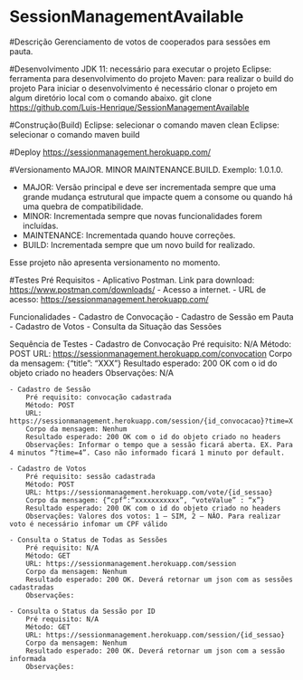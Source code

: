 # SessionManagementAvailable

#Descrição
Gerenciamento de votos de cooperados para sessões em pauta.

#Desenvolvimento
JDK 11: necessário para executar o projeto
Eclipse: ferramenta para desenvolvimento do projeto
Maven: para realizar o build do projeto
Para iniciar o desenvolvimento é necessário clonar o projeto em algum diretório local com o comando abaixo.
git clone https://github.com/Luis-Henrique/SessionManagementAvailable

#Construção(Build)
Eclipse: selecionar o comando maven clean
Eclipse: selecionar o comando maven build

#Deploy
https://sessionmanagement.herokuapp.com/

#Versionamento
MAJOR. MINOR MAINTENANCE.BUILD. Exemplo: 1.0.1.0.
- MAJOR: Versão principal e deve ser incrementada sempre que uma grande mudança
estrutural que impacte quem a consome ou quando há uma quebra de compatibilidade.
- MINOR: Incrementada sempre que novas funcionalidades forem incluídas.
- MAINTENANCE: Incrementada quando houve correções.
- BUILD: Incrementada sempre que um novo build for realizado.

Esse projeto não apresenta versionamento no momento.

#Testes
 Pré Requisitos 
    - Aplicativo Postman. Link para download: https://www.postman.com/downloads/
    - Acesso a internet.
    - URL de acesso: https://sessionmanagement.herokuapp.com/
    
 Funcionalidades
    - Cadastro de Convocação
    - Cadastro de Sessão em Pauta
    - Cadastro de Votos
    - Consulta da Situação das Sessões
    
 Sequência de Testes
    - Cadastro de Convocação 
        Pré requisito: N/A
        Método: POST 
        URL: https://sessionmanagement.herokuapp.com/convocation
        Corpo da mensagem: {“title”: “XXX”}
        Resultado esperado: 200 OK com o id do objeto criado no headers
        Observações: N/A
        
    - Cadastro de Sessão 
        Pré requisito: convocação cadastrada
        Método: POST 
        URL: https://sessionmanagement.herokuapp.com/session/{id_convocacao}?time=X
        Corpo da mensagem: Nenhum
        Resultado esperado: 200 OK com o id do objeto criado no headers
        Observações: Informar o tempo que a sessão ficará aberta. EX. Para 4 minutos “?time=4”. Caso não informado ficará 1 minuto por default.
        
    - Cadastro de Votos 
        Pré requisito: sessão cadastrada
        Método: POST 
        URL: https://sessionmanagement.herokuapp.com/vote/{id_sessao}
        Corpo da mensagem: {“cpf”:“xxxxxxxxxxx”, “voteValue” : “x”}
        Resultado esperado: 200 OK com o id do objeto criado no headers
        Observações: Valores dos votos: 1 – SIM, 2 – NÂO. Para realizar voto é necessário infomar um CPF válido 
       
    - Consulta o Status de Todas as Sessões 
        Pré requisito: N/A
        Método: GET 
        URL: https://sessionmanagement.herokuapp.com/session
        Corpo da mensagem: Nenhum
        Resultado esperado: 200 OK. Deverá retornar um json com as sessões cadastradas
        Observações: 
        
    - Consulta o Status da Sessão por ID 
        Pré requisito: N/A
        Método: GET 
        URL: https://sessionmanagement.herokuapp.com/session/{id_sessao}
        Corpo da mensagem: Nenhum
        Resultado esperado: 200 OK. Deverá retornar um json com a sessão informada
        Observações: 




